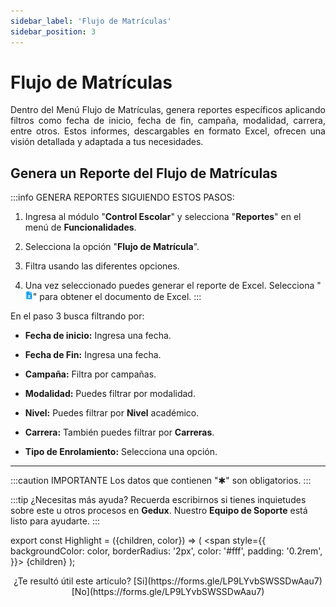 ```yaml
---
sidebar_label: 'Flujo de Matrículas'
sidebar_position: 3
---
```


# Flujo de Matrículas

<div align="justify">Dentro del Menú Flujo de Matrículas, genera reportes específicos aplicando filtros como fecha de inicio, fecha de fin, campaña, modalidad, carrera, entre otros. Estos informes, descargables en formato Excel, ofrecen una visión detallada y adaptada a tus necesidades.</div>

## Genera un Reporte del Flujo de Matrículas


:::info GENERA REPORTES SIGUIENDO ESTOS PASOS:

1. Ingresa al módulo "**Control Escolar**" y selecciona "**Reportes**" en el menú de **Funcionalidades**.

2. Selecciona la opción "**Flujo de Matrícula**".

3. Filtra usando las diferentes opciones.

4. Una vez seleccionado puedes generar el reporte de Excel. Selecciona "![](./img/IcoExl.png)" para obtener el documento de Excel.
:::
 
En el paso 3 busca filtrando por:

* **Fecha de inicio:** Ingresa una fecha.

* **Fecha de Fin:** Ingresa una fecha.

* **Campaña:** Filtra por campañas.

* **Modalidad:** Puedes filtrar por modalidad.

* **Nivel:** Puedes filtrar por **Nivel** académico.

* **Carrera:** También puedes filtrar por **Carreras**.

* **Tipo de Enrolamiento:** Selecciona una opción.
___

:::caution IMPORTANTE
Los datos que contienen "✱" son obligatorios.
:::

:::tip ¿Necesitas más ayuda?
Recuerda escribirnos si tienes inquietudes sobre este u otros procesos en **Gedux**. Nuestro **Equipo de Soporte** está listo para ayudarte.
:::

export const Highlight = ({children, color}) => (
  <span
    style={{
      backgroundColor: color,
      borderRadius: '2px',
      color: '#fff',
      padding: '0.2rem',
    }}>
    {children}
  </span>
);

<center>¿Te resultó útil este artículo? <Highlight color="#B0AEAC">[Si](https://forms.gle/LP9LYvbSWSSDwAau7)</Highlight> <Highlight color="#B0AEAC">[No](https://forms.gle/LP9LYvbSWSSDwAau7)</Highlight> </center>